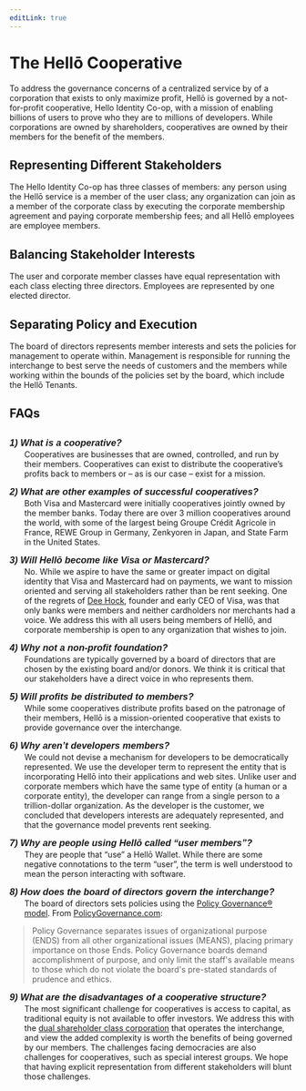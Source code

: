 ```yaml
---
editLink: true
---
```


# The Hellō Cooperative

To address the governance concerns of a centralized service by of a corporation that exists to only maximize profit, Hellō is governed by a not-for-profit cooperative, Hello Identity Co-op, with a mission of enabling billions of users to prove who they are to millions of developers. While corporations are owned by shareholders, cooperatives are owned by their members for the benefit of the members. 

## Representing Different Stakeholders

The Hello Identity Co-op has three classes of members: any person using the Hellō service is a member of the user class; any organization can join as a member of the corporate class by executing the corporate membership agreement and paying corporate membership fees; and all Hellō employees are employee members.

## Balancing Stakeholder Interests

The user and corporate member classes have equal representation with each class electing three directors. Employees are represented by one elected director. 

## Separating Policy and Execution

The board of directors represents member interests and sets the policies for management to operate within. Management is responsible for running the interchange to best serve the needs of customers and the members while working within the bounds of the policies set by the board, which include the Hellō Tenants. 

## FAQs
### 1) What is a cooperative?
Cooperatives are businesses that are owned, controlled, and run by their members. Cooperatives can exist to distribute the cooperative’s profits back to members or – as is our case – exist for a mission. 
### 2) What are other examples of successful cooperatives?
Both Visa and Mastercard were initially cooperatives jointly owned by the member banks. Today there are over 3 million cooperatives around the world, with some of the largest being Groupe Crédit Agricole in France, REWE Group in Germany, Zenkyoren in Japan, and State Farm in the United States.
### 3) Will Hellō become like Visa or Mastercard?
No. While we aspire to have the same or greater impact on digital identity that Visa and Mastercard had on payments, we want to mission oriented and serving all stakeholders rather than be rent seeking. One of the regrets of [Dee Hock](https://en.wikipedia.org/wiki/Dee_Hock), founder and early CEO of Visa, was that only banks were members and neither cardholders nor merchants had a voice. We address this with all users being members of Hellō, and corporate membership is open to any organization that wishes to join.
### 4) Why not a non-profit foundation?
Foundations are typically governed by a board of directors that are chosen by the existing board and/or donors. We think it is critical that our stakeholders have a direct voice in who represents them.
### 5) Will profits be distributed to members?
While some cooperatives distribute profits based on the patronage of their members, Hellō is a mission-oriented cooperative that exists to provide governance over the interchange. 
### 6) Why aren’t developers members?
We could not devise a mechanism for developers to be democratically represented. We use the developer term to represent the entity that is incorporating Hellō into their applications and web sites. Unlike user and corporate members which have the same type of entity (a human or a corporate entity), the developer can range from a single person to a trillion-dollar organization. As the developer is the customer, we concluded that developers interests are adequately represented, and that the governance model prevents rent seeking. 
### 7) Why are people using Hellō called “user members”?
They are people that “use” a Hellō Wallet. While there are some negative connotations to the term “user”, the term is well understood to mean the person interacting with software.
### 8) How does the board of directors govern the interchange?
The board of directors sets policies using the [Policy Governance® model](https://en.wikipedia.org/wiki/Policy_Governance). From [PolicyGovernance.com](https://www.policygovernance.com/model.htm):
>Policy Governance separates issues of organizational purpose (ENDS) from all other organizational issues (MEANS), placing primary importance on those Ends. Policy Governance boards demand accomplishment of purpose, and only limit the staff's available means to those which do not violate the board's pre-stated standards of prudence and ethics.
### 9) What are the disadvantages of a cooperative structure?
The most significant challenge for cooperatives is access to capital, as traditional equity is not available to offer investors. We address this with the [dual shareholder class corporation](financing) that operates the interchange, and view the added complexity is worth the benefits of being governed by our members.
The challenges facing democracies are also challenges for cooperatives, such as special interest groups. We hope that having explicit representation from different stakeholders will blunt those challenges.

<style>
    #faqs{
        margin-bottom: 30px !important;
    }
    h3 {
        font-family: sans-serif;
        font-weight: bold !important;
        font-style: italic !important;
        margin-top: 10px !important;
        margin-bottom: -12px !important;
    }
    h3 + p {
        margin-left: 26px !important;
    }
</style>